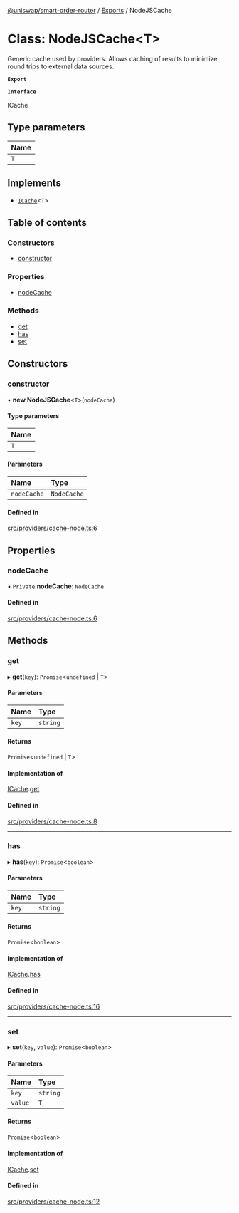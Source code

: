 [@uniswap/smart-order-router](../README.md) / [Exports](../modules.md) / NodeJSCache

# Class: NodeJSCache<T\>

Generic cache used by providers. Allows caching of results to minimize
round trips to external data sources.

**`Export`**

**`Interface`**

ICache

## Type parameters

| Name |
| :------ |
| `T` |

## Implements

- [`ICache`](../interfaces/ICache.md)<`T`\>

## Table of contents

### Constructors

- [constructor](NodeJSCache.md#constructor)

### Properties

- [nodeCache](NodeJSCache.md#nodecache)

### Methods

- [get](NodeJSCache.md#get)
- [has](NodeJSCache.md#has)
- [set](NodeJSCache.md#set)

## Constructors

### constructor

• **new NodeJSCache**<`T`\>(`nodeCache`)

#### Type parameters

| Name |
| :------ |
| `T` |

#### Parameters

| Name | Type |
| :------ | :------ |
| `nodeCache` | `NodeCache` |

#### Defined in

[src/providers/cache-node.ts:6](https://github.com/Uniswap/smart-order-router/blob/10190c3/src/providers/cache-node.ts#L6)

## Properties

### nodeCache

• `Private` **nodeCache**: `NodeCache`

#### Defined in

[src/providers/cache-node.ts:6](https://github.com/Uniswap/smart-order-router/blob/10190c3/src/providers/cache-node.ts#L6)

## Methods

### get

▸ **get**(`key`): `Promise`<`undefined` \| `T`\>

#### Parameters

| Name | Type |
| :------ | :------ |
| `key` | `string` |

#### Returns

`Promise`<`undefined` \| `T`\>

#### Implementation of

[ICache](../interfaces/ICache.md).[get](../interfaces/ICache.md#get)

#### Defined in

[src/providers/cache-node.ts:8](https://github.com/Uniswap/smart-order-router/blob/10190c3/src/providers/cache-node.ts#L8)

___

### has

▸ **has**(`key`): `Promise`<`boolean`\>

#### Parameters

| Name | Type |
| :------ | :------ |
| `key` | `string` |

#### Returns

`Promise`<`boolean`\>

#### Implementation of

[ICache](../interfaces/ICache.md).[has](../interfaces/ICache.md#has)

#### Defined in

[src/providers/cache-node.ts:16](https://github.com/Uniswap/smart-order-router/blob/10190c3/src/providers/cache-node.ts#L16)

___

### set

▸ **set**(`key`, `value`): `Promise`<`boolean`\>

#### Parameters

| Name | Type |
| :------ | :------ |
| `key` | `string` |
| `value` | `T` |

#### Returns

`Promise`<`boolean`\>

#### Implementation of

[ICache](../interfaces/ICache.md).[set](../interfaces/ICache.md#set)

#### Defined in

[src/providers/cache-node.ts:12](https://github.com/Uniswap/smart-order-router/blob/10190c3/src/providers/cache-node.ts#L12)
